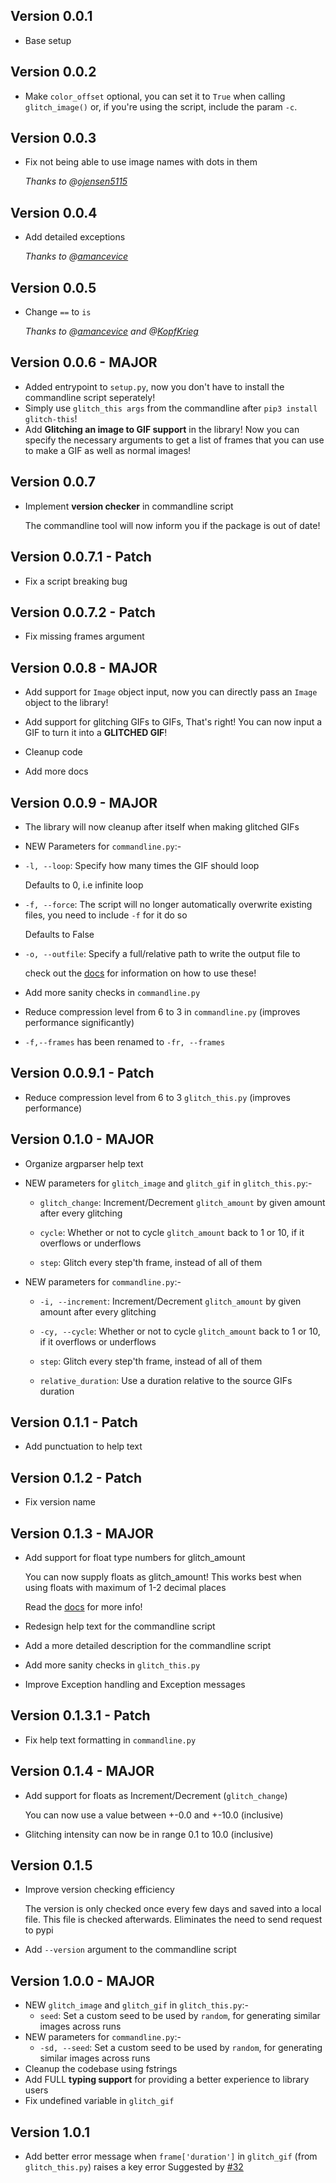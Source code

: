 ## Version 0.0.1
* Base setup

## Version 0.0.2
* Make `color_offset` optional, you can set it to `True` when calling `glitch_image()` or, if you're using the script, include the param `-c`.

## Version 0.0.3
* Fix not being able to use image names with dots in them

  *Thanks to @[ojensen5115](https://github.com/ojensen5115)*

## Version 0.0.4
* Add detailed exceptions

  *Thanks to @[amancevice](https://github.com/amancevice)*

## Version 0.0.5
* Change `==` to `is`

  *Thanks to @[amancevice](https://github.com/amancevice) and @[KopfKrieg](https://github.com/KopfKrieg)*

## Version 0.0.6 - **MAJOR**
* Added entrypoint to `setup.py`, now you don't have to install the commandline script seperately!
* Simply use `glitch_this args` from the commandline after `pip3 install glitch-this`!
* Add **Glitching an image to GIF support** in the library! Now you can specify the necessary arguments to get a list of frames that you can use to make a GIF as well as normal images!

## Version 0.0.7
* Implement **version checker** in commandline script

  The commandline tool will now inform you if the package is out of date!

## Version 0.0.7.1 - Patch
* Fix a script breaking bug

## Version 0.0.7.2 - Patch
* Fix missing frames argument

## Version 0.0.8 - **MAJOR**
* Add support for `Image` object input, now you can directly pass an `Image` object to the library!

* Add support for glitching GIFs to GIFs, That's right! You can now input a GIF to turn it into a **GLITCHED GIF**!

* Cleanup code

* Add more docs

## Version 0.0.9 - **MAJOR**
* The library will now cleanup after itself when making glitched GIFs

*  NEW Parameters for `commandline.py`:-

  * `-l, --loop`: Specify how many times the GIF should loop

    Defaults to 0, i.e infinite loop

  * `-f, --force`: The script will no longer automatically overwrite existing files, you need to include `-f` for it do so

    Defaults to False

  * `-o, --outfile`: Specify a full/relative path to write the output file to

    check out the [docs](https://github.com/TotallyNotChase/glitch-this/wiki) for information on how to use these!

* Add more sanity checks in `commandline.py`

* Reduce compression level from 6 to 3 in `commandline.py` (improves performance significantly)

* `-f,--frames` has been renamed to `-fr, --frames`

## Version 0.0.9.1 - Patch
* Reduce compression level from 6 to 3 `glitch_this.py` (improves performance)

## Version 0.1.0 - **MAJOR**
* Organize argparser help text

* NEW parameters for `glitch_image` and `glitch_gif` in `glitch_this.py`:-
  * `glitch_change`: Increment/Decrement `glitch_amount` by given amount after every glitching

  * `cycle`: Whether or not to cycle `glitch_amount` back to 1 or 10, if it overflows or underflows

  * `step`: Glitch every step'th frame, instead of all of them
* NEW parameters for `commandline.py`:-

  * `-i, --increment`: Increment/Decrement `glitch_amount` by given amount after every glitching

  * `-cy, --cycle`: Whether or not to cycle `glitch_amount` back to 1 or 10, if it overflows or underflows

  * `step`: Glitch every step'th frame, instead of all of them

  * `relative_duration`: Use a duration relative to the source GIFs duration

## Version 0.1.1 - Patch
* Add punctuation to help text

## Version 0.1.2 - Patch
* Fix version name

## Version 0.1.3 - **MAJOR**
* Add support for float type numbers for glitch_amount

  You can now supply floats as glitch_amount! This works best when using floats with maximum of 1-2 decimal places

  Read the [docs](https://github.com/TotallyNotChase/glitch-this/wiki) for more info!

* Redesign help text for the commandline script

* Add a more detailed description for the commandline script

* Add more sanity checks in `glitch_this.py`

* Improve Exception handling and Exception messages

## Version 0.1.3.1 - Patch
* Fix help text formatting in `commandline.py`

## Version 0.1.4 - **MAJOR**
* Add support for floats as Increment/Decrement (`glitch_change`)

  You can now use a value between +-0.0 and +-10.0 (inclusive)

* Glitching intensity can now be in range 0.1 to 10.0 (inclusive)

## Version 0.1.5
* Improve version checking efficiency

  The version is only checked once every few days and saved into a local file. This file is checked afterwards. Eliminates the need to send request to pypi

* Add `--version` argument to the commandline script

## Version 1.0.0 - **MAJOR**
* NEW `glitch_image` and `glitch_gif` in `glitch_this.py`:-
  * `seed`: Set a custom seed to be used by `random`, for generating similar images across runs
* NEW parameters for `commandline.py`:-
  * `-sd, --seed`: Set a custom seed to be used by `random`, for generating similar images across runs
* Cleanup the codebase using fstrings
* Add FULL **typing support** for providing a better experience to library users
* Fix undefined variable in `glitch_gif`

## Version 1.0.1
* Add better error message when `frame['duration']` in `glitch_gif` (from `glitch_this.py`) raises a key error
  Suggested by [#32](https://github.com/TotallyNotChase/glitch-this/issues/32)
